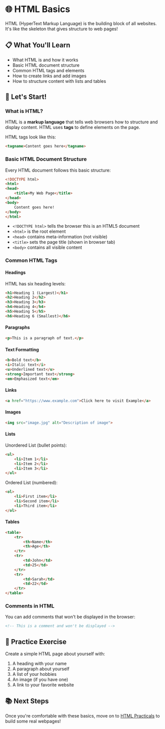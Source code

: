# 🌐 HTML Basics

HTML (HyperText Markup Language) is the building block of all websites. It's like the skeleton that gives structure to web pages!

## 📋 What You'll Learn
- What HTML is and how it works
- Basic HTML document structure
- Common HTML tags and elements
- How to create links and add images
- How to structure content with lists and tables

## 🚀 Let's Start!

### What is HTML?
HTML is a **markup language** that tells web browsers how to structure and display content. HTML uses **tags** to define elements on the page.

HTML tags look like this:
```html
<tagname>Content goes here</tagname>
```

### Basic HTML Document Structure

Every HTML document follows this basic structure:

```html
<!DOCTYPE html>
<html>
<head>
    <title>My Web Page</title>
</head>
<body>
    Content goes here!
</body>
</html>
```

- `<!DOCTYPE html>` tells the browser this is an HTML5 document
- `<html>` is the root element
- `<head>` contains meta-information (not visible)
- `<title>` sets the page title (shown in browser tab)
- `<body>` contains all visible content

### Common HTML Tags

#### Headings
HTML has six heading levels:

```html
<h1>Heading 1 (Largest)</h1>
<h2>Heading 2</h2>
<h3>Heading 3</h3>
<h4>Heading 4</h4>
<h5>Heading 5</h5>
<h6>Heading 6 (Smallest)</h6>
```

#### Paragraphs
```html
<p>This is a paragraph of text.</p>
```

#### Text Formatting
```html
<b>Bold text</b>
<i>Italic text</i>
<u>Underlined text</u>
<strong>Important text</strong>
<em>Emphasized text</em>
```

#### Links
```html
<a href="https://www.example.com">Click here to visit Example</a>
```

#### Images
```html
<img src="image.jpg" alt="Description of image">
```

#### Lists

Unordered List (bullet points):
```html
<ul>
    <li>Item 1</li>
    <li>Item 2</li>
    <li>Item 3</li>
</ul>
```

Ordered List (numbered):
```html
<ol>
    <li>First item</li>
    <li>Second item</li>
    <li>Third item</li>
</ol>
```

#### Tables
```html
<table>
    <tr>
        <th>Name</th>
        <th>Age</th>
    </tr>
    <tr>
        <td>John</td>
        <td>25</td>
    </tr>
    <tr>
        <td>Sarah</td>
        <td>22</td>
    </tr>
</table>
```

### Comments in HTML
You can add comments that won't be displayed in the browser:

```html
<!-- This is a comment and won't be displayed -->
```

## 🎯 Practice Exercise

Create a simple HTML page about yourself with:
1. A heading with your name
2. A paragraph about yourself
3. A list of your hobbies
4. An image (if you have one)
5. A link to your favorite website

## 📚 Next Steps

Once you're comfortable with these basics, move on to [HTML Practicals](/html/practicals/README.md) to build some real webpages! 